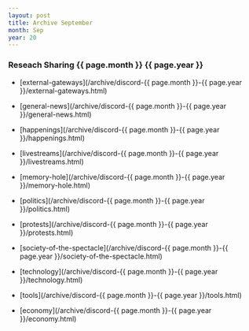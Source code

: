 ```yaml
---
layout: post
title: Archive September
month: Sep
year: 20
---
```


### Reseach Sharing {{ page.month }} {{ page.year }}

- [external-gateways](/archive/discord-{{ page.month }}-{{ page.year }}/external-gateways.html)
- [general-news](/archive/discord-{{ page.month }}-{{ page.year }}/general-news.html)
- [happenings](/archive/discord-{{ page.month }}-{{ page.year }}/happenings.html)
- [livestreams](/archive/discord-{{ page.month }}-{{ page.year }}/livestreams.html)
- [memory-hole](/archive/discord-{{ page.month }}-{{ page.year }}/memory-hole.html)
- [politics](/archive/discord-{{ page.month }}-{{ page.year }}/politics.html)
- [protests](/archive/discord-{{ page.month }}-{{ page.year }}/protests.html)
- [society-of-the-spectacle](/archive/discord-{{ page.month }}-{{ page.year }}/society-of-the-spectacle.html)
- [technology](/archive/discord-{{ page.month }}-{{ page.year }}/technology.html)
- [tools](/archive/discord-{{ page.month }}-{{ page.year }}/tools.html)
- [economy](/archive/discord-{{ page.month }}-{{ page.year }}/economy.html)


  <p name="filesindex"></p>
  <script>
	(async () => {
        const response = await fetch('https://api.github.com/repos/{{ site.github.owner_name }}/{{ site.github.repository_name }}/contents/archive/discord-Sep-20');
        const data = await response.json();
        let htmlString = '<ul>';
        for (let file of data) {
          if (file.type == "folder")
            htmlString += `<li><a href="${file.path}" target="_blank">${file.name}</a></li>`;
        }
        htmlString += '</ul>';
        document.getElementsByName('filesindex')[0].innerHTML = htmlString;
      })()
  </script>